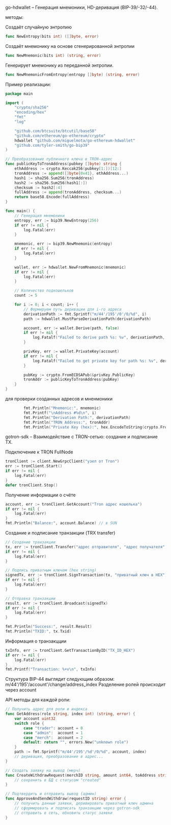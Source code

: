 go-hdwallet – Генерация мнемоники, HD-деривация (BIP-39/-32/-44). 

методы:

Создаёт случайную энтропию
```go
func NewEntropy(bits int) ([]byte, error)
```
Создаёт мнемонику на основе сгенерированной энтропии
```go
func NewMnemonic(bits int) (string, error)
```
Генерирует мнемонику из  переданной энтропии.
```go
func NewMnemonicFromEntropy(entropy []byte) (string, error)
```

Пример реализации:
```go
package main

import (
	"crypto/sha256"
	"encoding/hex"
	"fmt"
	"log"

	"github.com/btcsuite/btcutil/base58"
	"github.com/ethereum/go-ethereum/crypto"
	hdwallet "github.com/miguelmota/go-ethereum-hdwallet"
	"github.com/tyler-smith/go-bip39"
)

// Преобразование публичного ключа в TRON-адрес
func publicKeyToTronAddress(pubkey []byte) string {
	ethAddress := crypto.Keccak256(pubkey[1:])[12:]
	tronAddress := append([]byte{0x41}, ethAddress...)
	hash1 := sha256.Sum256(tronAddress)
	hash2 := sha256.Sum256(hash1[:])
	checksum := hash2[:4]
	fullAddress := append(tronAddress, checksum...)
	return base58.Encode(fullAddress)
}

func main() {
	// Генерация мнемоники
	entropy, err := bip39.NewEntropy(256)
	if err != nil {
		log.Fatal(err)
	}

	mnemonic, err := bip39.NewMnemonic(entropy)
	if err != nil {
		log.Fatal(err)
	}

	wallet, err := hdwallet.NewFromMnemonic(mnemonic)
	if err != nil {
		log.Fatal(err)
	}

	// Количество подкошельков
	count := 5

	for i := 0; i < count; i++ {
		// Формируем путь деривации для i-го адреса
		derivationPath := fmt.Sprintf("m/44'/195'/0'/0/%d", i)
		path := hdwallet.MustParseDerivationPath(derivationPath)

		account, err := wallet.Derive(path, false)
		if err != nil {
			log.Fatalf("Failed to derive path %s: %v", derivationPath, err)
		}

		privKey, err := wallet.PrivateKey(account)
		if err != nil {
			log.Fatalf("Failed to get private key for path %s: %v", derivationPath, err)
		}

		pubKey := crypto.FromECDSAPub(&privKey.PublicKey)
		tronAddr := publicKeyToTronAddress(pubKey)
	}
}
```
для проверки созданных адресов и мненмоники
```go
		fmt.Println("Mnemonic:", mnemonic)
		fmt.Printf("\nAddress #%d\n", i)
		fmt.Println("Derivation Path:", derivationPath)
		fmt.Println("TRON Address:", tronAddr)
		fmt.Println("Private Key (hex):", hex.EncodeToString(crypto.FromECDSA(privKey)))
```
gotron-sdk – Взаимодействие с TRON-сетью: создание и подписание TX. 

Подключение к TRON FullNode
```go
tronClient := client.NewGrpcClient("узел от Tron")
err := tronClient.Start()
if err != nil {
	log.Fatal(err)
}
defer tronClient.Stop()
```
Получение информации о счёте
```go
account, err := tronClient.GetAccount("Tron адрес кошелька")
if err != nil {
	log.Fatal(err)
}
fmt.Println("Balance:", account.Balance) // в SUN 
```
Создание и подписание транзакции (TRX transfer)
```go
// Создание транзакции
tx, err := tronClient.Transfer("адрес отправителя", "адрес получателя", 100_000) // 100_000 SUN = 0.1 TRX
if err != nil {
	log.Fatal(err)
}

// Подпись приватным ключом (hex string)
signedTx, err := tronClient.SignTransaction(tx, "приватный ключ в HEX")
if err != nil {
	log.Fatal(err)
}

// Отправка транзакции
result, err := tronClient.Broadcast(signedTx)
if err != nil {
	log.Fatal(err)
}

fmt.Println("Success:", result.Result)
fmt.Println("TXID:", tx.Txid)

```
Информация о транзакцции
```go
txInfo, err := tronClient.GetTransactionByID("TX_ID_HEX")
if err != nil {
	log.Fatal(err)
}
fmt.Printf("Transaction: %+v\n", txInfo)

```


Структура BIP-44 выглядит следующим образом: 
m/44'/195'/account'/change/address_index
Разделение ролей происходит через account

API методы для каждой роли: 
```go
// Получить адрес для роли и индекса
func GetAddress(role string, index int) (string, error) {
    var account uint32
    switch role {
        case "trader": account = 0
        case "admin":  account = 1
        case "merch":  account = 2
        default: return "", errors.New("unknown role")
    }
    path := fmt.Sprintf("m/44'/195'/%d'/0/%d", account, index)
    // деривация, преобразование в адрес...
}

// Создать заявку на вывод (мерч)
func CreateWithdrawRequest(merchID string, amount int64, toAddress string) error {
    // сохранить в БД с статусом "created"
}

// Подтвердить и отправить вывод (админ)
func ApproveAndSendWithdraw(requestID string) error {
    // получить данные заявки, деривировать приватный ключ админа
    // сформировать и подписать транзакцию через gotron-sdk
    // отправить в сеть, обновить статус заявки
}

```
